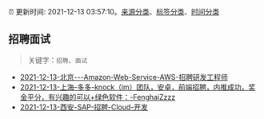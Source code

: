 :alarm_clock: 更新时间: 2021-12-13 03:57:10。[来源分类](../README.md)、[标签分类](../TAGS.md)、[时间分类](../TIMELINE.md)

## 招聘面试


> 关键字：`招聘`、`面试`



- [2021-12-13-北京---Amazon-Web-Service-AWS-招聘研发工程师](https://www.v2ex.com/t/821825) 
- [2021-12-13-上海-多多-knock（im）团队，安卓，前端招聘，内推成功，奖金平分，有兴趣的可以+绿色软件：-FenghaiZzzz](https://www.v2ex.com/t/821819) 
- [2021-12-13-西安-SAP-招聘-Cloud-开发](https://www.v2ex.com/t/821802) 